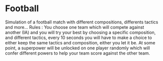 # Football
Simulation of a football match with different compositions, differents tactics and more...
Rules : You choose one team which will compete against another (IA) and you will try your
best by choosing a specific composition, and different tactics, every 10 seconds you will
have to make a choice to either keep the same tactics and composition, either you let it be.
At some point, a superpower will be unlocked on one player randomly which will confer different
powers to help your team score against the other team.
